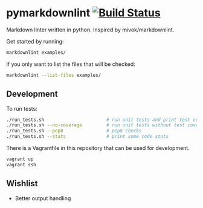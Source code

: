 # pymarkdownlint [![Build Status](https://travis-ci.org/jorisroovers/pymarkdownlint.svg?branch=master)](https://travis-ci.org/jorisroovers/pymarkdownlint)
Markdown linter written in python. Inspired by mivok/markdownlint.

Get started by running:
```bash
markdownlint examples/
```

If you only want to list the files that will be checked: 
```bash
markdownlint --list-files examples/
```

## Development ##

To run tests:
```bash
./run_tests.sh                       # run unit tests and print test coverage
./run_tests.sh --no-coverage         # run unit tests without test coverage
./run_tests.sh --pep8                # pep8 checks
./run_tests.sh --stats               # print some code stats
```

There is a Vagrantfile in this repository that can be used for development.
```bash
vagrant up
vagrant ssh
```

## Wishlist ##
- Better output handling